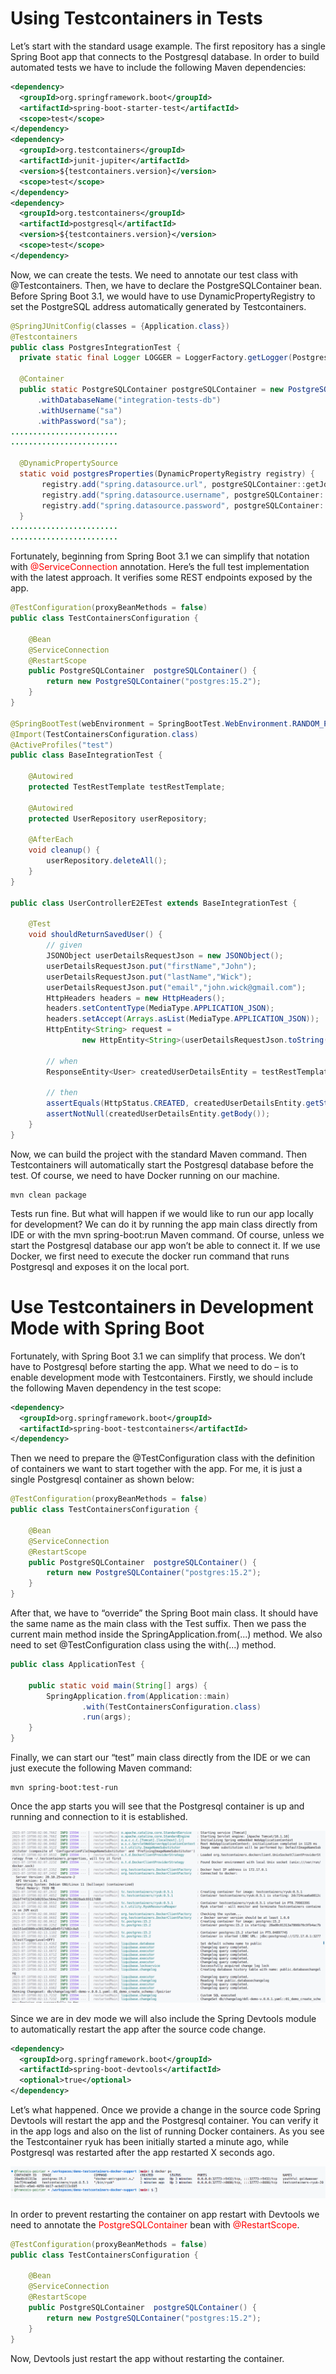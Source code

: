 # Using Testcontainers in Tests

Let’s start with the standard usage example. The first repository has a single Spring Boot app that connects to the Postgresql database.
In order to build automated tests we have to include the following Maven dependencies:

```xml
<dependency>
  <groupId>org.springframework.boot</groupId>
  <artifactId>spring-boot-starter-test</artifactId>
  <scope>test</scope>
</dependency>
<dependency>
  <groupId>org.testcontainers</groupId>
  <artifactId>junit-jupiter</artifactId>
  <version>${testcontainers.version}</version>
  <scope>test</scope>
</dependency>
<dependency>
  <groupId>org.testcontainers</groupId>
  <artifactId>postgresql</artifactId>
  <version>${testcontainers.version}</version>
  <scope>test</scope>
</dependency>
```
Now, we can create the tests. We need to annotate our test class with @Testcontainers.
Then, we have to declare the PostgreSQLContainer bean. Before Spring Boot 3.1, we would have to use DynamicPropertyRegistry to set the PostgreSQL address automatically generated by Testcontainers.

```java
@SpringJUnitConfig(classes = {Application.class})
@Testcontainers
public class PostgresIntegrationTest {
  private static final Logger LOGGER = LoggerFactory.getLogger(PostgresIntegrationTest.class);

  @Container
  public static PostgreSQLContainer postgreSQLContainer = new PostgreSQLContainer("postgres:12")
      .withDatabaseName("integration-tests-db")
      .withUsername("sa")
      .withPassword("sa");
........................
........................

  @DynamicPropertySource
  static void postgresProperties(DynamicPropertyRegistry registry) {
       registry.add("spring.datasource.url", postgreSQLContainer::getJdbcUrl);
       registry.add("spring.datasource.username", postgreSQLContainer::getUsername);
       registry.add("spring.datasource.password", postgreSQLContainer::getPassword);
  }
........................
........................
```

Fortunately, beginning from Spring Boot 3.1 we can simplify that notation with <span style="color:red">@ServiceConnection</span> annotation.
Here’s the full test implementation with the latest approach. It verifies some REST endpoints exposed by the app.

```java
@TestConfiguration(proxyBeanMethods = false)
public class TestContainersConfiguration {

    @Bean
    @ServiceConnection
    @RestartScope
    public PostgreSQLContainer  postgreSQLContainer() {
        return new PostgreSQLContainer("postgres:15.2");
    }
}

@SpringBootTest(webEnvironment = SpringBootTest.WebEnvironment.RANDOM_PORT)
@Import(TestContainersConfiguration.class)
@ActiveProfiles("test")
public class BaseIntegrationTest {

    @Autowired
    protected TestRestTemplate testRestTemplate;

    @Autowired
    protected UserRepository userRepository;

    @AfterEach
    void cleanup() {
        userRepository.deleteAll();
    }
}

public class UserControllerE2ETest extends BaseIntegrationTest {

    @Test
    void shouldReturnSavedUser() {
        // given
        JSONObject userDetailsRequestJson = new JSONObject();
        userDetailsRequestJson.put("firstName","John");
        userDetailsRequestJson.put("lastName","Wick");
        userDetailsRequestJson.put("email","john.wick@gmail.com");
        HttpHeaders headers = new HttpHeaders();
        headers.setContentType(MediaType.APPLICATION_JSON);
        headers.setAccept(Arrays.asList(MediaType.APPLICATION_JSON));
        HttpEntity<String> request =
                new HttpEntity<String>(userDetailsRequestJson.toString(), headers);

        // when
        ResponseEntity<User> createdUserDetailsEntity = testRestTemplate.postForEntity("/api/users", request, User.class);

        // then
        assertEquals(HttpStatus.CREATED, createdUserDetailsEntity.getStatusCode());
        assertNotNull(createdUserDetailsEntity.getBody());
    }
}
```
Now, we can build the project with the standard Maven command.
Then Testcontainers will automatically start the Postgresql database before the test. Of course, we need to have Docker running on our machine.

```command
mvn clean package
```
Tests run fine. But what will happen if we would like to run our app locally for development? We can do it by running the app main class directly from IDE or with the mvn spring-boot:run Maven command.
Of course, unless we start the Postgresql database our app won’t be able to connect it. If we use Docker, we first need to execute the docker run command that runs Postgresql and exposes it on the local port.

# Use Testcontainers in Development Mode with Spring Boot
Fortunately, with Spring Boot 3.1 we can simplify that process. We don’t have to Postgresql before starting the app.
What we need to do – is to enable development mode with Testcontainers. Firstly, we should include the following Maven dependency in the test scope:

```xml
<dependency>
  <groupId>org.springframework.boot</groupId>
  <artifactId>spring-boot-testcontainers</artifactId>
</dependency>
```

Then we need to prepare the @TestConfiguration class with the definition of containers we want to start together with the app.
For me, it is just a single Postgresql container as shown below:

```java
@TestConfiguration(proxyBeanMethods = false)
public class TestContainersConfiguration {

    @Bean
    @ServiceConnection
    @RestartScope
    public PostgreSQLContainer  postgreSQLContainer() {
        return new PostgreSQLContainer("postgres:15.2");
    }
}
```

After that, we have to “override” the Spring Boot main class. It should have the same name as the main class with the Test suffix. Then we pass the current main method inside the SpringApplication.from(...) method. We also need to set @TestConfiguration class using the with(...) method.

```java
public class ApplicationTest {

    public static void main(String[] args) {
        SpringApplication.from(Application::main)
                .with(TestContainersConfiguration.class)
                .run(args);
    }
}
```

Finally, we can start our “test” main class directly from the IDE or we can just execute the following Maven command:
```command
mvn spring-boot:test-run
```
Once the app starts you will see that the Postgresql container is up and running and connection to it is established.

![Start Spring boot app](./img/app-start.png "Start Spring boot app")

Since we are in dev mode we will also include the Spring Devtools module to automatically restart the app after the source code change.
```xml
<dependency>
  <groupId>org.springframework.boot</groupId>
  <artifactId>spring-boot-devtools</artifactId>
  <optional>true</optional>
</dependency>
```
Let’s what happened. Once we provide a change in the source code Spring Devtools will restart the app and the Postgresql container. You can verify it in the app logs and also on the list of running Docker containers. As you see the Testcontainer ryuk has been initially started a minute ago, while Postgresql was restarted after the app restarted X seconds ago.

![Docker process](./img/docker-ps.png "Docker process")

In order to prevent restarting the container on app restart with Devtools we need to annotate the <span style="color:red">PostgreSQLContainer</span> bean with <span style="color:red">@RestartScope</span>.

```java
@TestConfiguration(proxyBeanMethods = false)
public class TestContainersConfiguration {

    @Bean
    @ServiceConnection
    @RestartScope
    public PostgreSQLContainer  postgreSQLContainer() {
        return new PostgreSQLContainer("postgres:15.2");
    }
}
```
Now, Devtools just restart the app without restarting the container.
